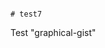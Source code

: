                                                                                # test7
Test "graphical-gist"